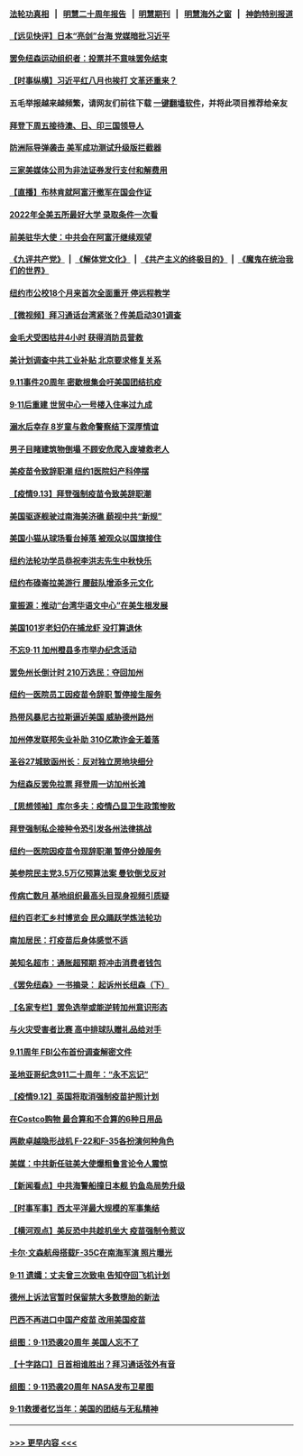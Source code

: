 #### [法轮功真相](https://github.com/gfw-breaker/truth/blob/master/README.md?t=0) &nbsp;&nbsp;|&nbsp;&nbsp; [明慧二十周年报告](https://github.com/gfw-breaker/mh-reports/blob/master/README.md?t=0) &nbsp;&nbsp;|&nbsp;&nbsp;[明慧期刊](https://github.com/gfw-breaker/mh-qikan) &nbsp;&nbsp;|&nbsp;&nbsp; [明慧海外之窗](https://github.com/gfw-breaker/mh-news/blob/master/README.md?t=0) &nbsp;&nbsp;|&nbsp;&nbsp; [神韵特别报道](https://github.com/gfw-breaker/mh-news/blob/master/shenyun.md?t=0)
#### [【远见快评】日本“亮剑”台海 党媒暗批习近平](../pages/nsc412/n13231409.md?t=09140701) 
#### [罢免纽森运动组织者：投票并不意味罢免结束](../pages/nsc412/n13231326.md?t=09140701) 
#### [【时事纵横】习近平红八月也挨打 文革还重来？](../pages/nsc412/n13231393.md?t=09140701) 
#### 五毛举报越来越频繁，请网友们前往下载 [一键翻墙软件](https://github.com/gfw-breaker/ssr-accounts)，并将此项目推荐给亲友
#### [拜登下周五接待澳、日、印三国领导人](../pages/nsc412/n13231381.md?t=09140701) 
#### [防洲际导弹袭击 美军成功测试升级版拦截器](../pages/nsc412/n13231303.md?t=09140701) 
#### [三家美媒体公司为非法证券发行支付和解费用](../pages/nsc412/n13231401.md?t=09140701) 
#### [【直播】布林肯就阿富汗撤军在国会作证](../pages/nsc412/n13231243.md?t=09140701) 
#### [2022年全美五所最好大学 录取条件一次看](../pages/nsc412/n13231114.md?t=09140701) 
#### [前美驻华大使：中共会在阿富汗继续观望](../pages/nsc412/n13231112.md?t=09140701) 
#### [《九评共产党》](https://github.com/begood0513/9ping.md/blob/master/README.md) &nbsp;|&nbsp; [《解体党文化》](../../../../jtdwh.md/blob/master/README.md)  &nbsp;|&nbsp; [《共产主义的终极目的》](../../../../gczydzjmd.md/blob/master/README.md) &nbsp;|&nbsp; [《魔鬼在统治我们的世界》](../../../../mgztzwmdsj.md/blob/master/README.md) 
#### [纽约市公校18个月来首次全面重开 停远程教学](../pages/nsc412/n13230599.md?t=09140701) 
#### [【微视频】拜习通话台湾紧张？传美启动301调查](../pages/nsc412/n13230604.md?t=09140701) 
#### [金毛犬受困枯井4小时 获得消防员营救](../pages/nsc412/n13230188.md?t=09140701) 
#### [美计划调查中共工业补贴 北京要求修复关系](../pages/nsc412/n13231026.md?t=09140701) 
#### [9.11事件20周年 密歇根集会吁美国团结抗疫](../pages/nsc412/n13230729.md?t=09140701) 
#### [9·11后重建 世贸中心一号楼入住率过九成](../pages/nsc412/n13230436.md?t=09140701) 
#### [溺水后幸存 8岁童与救命警察结下深厚情谊](../pages/nsc412/n13229576.md?t=09140701) 
#### [男子目睹建筑物倒塌 不顾安危爬入废墟救老人](../pages/nsc412/n13229301.md?t=09140701) 
#### [美疫苗令致辞职潮 纽约1医院妇产科停摆](../pages/nsc412/n13230234.md?t=09140701) 
#### [【疫情9.13】拜登强制疫苗令致美辞职潮](../pages/nsc412/n13229759.md?t=09140701) 
#### [美国驱逐舰驶过南海美济礁 藐视中共“新规”](../pages/nsc412/n13227461.md?t=09140701) 
#### [美国小猫从球场看台掉落 被观众以国旗接住](../pages/nsc412/n13229786.md?t=09140701) 
#### [纽约法轮功学员恭祝李洪志先生中秋快乐](../pages/nsc412/n13229386.md?t=09140701) 
#### [纽约布碌崙拉美游行 腰鼓队增添多元文化](../pages/nsc412/n13229400.md?t=09140701) 
#### [童振源：推动“台湾华语文中心”在美生根发展](../pages/nsc412/n13229246.md?t=09140701) 
#### [美国101岁老妇仍在捕龙虾 没打算退休](../pages/nsc412/n13229135.md?t=09140701) 
#### [不忘9·11 加州橙县多市举办纪念活动](../pages/nsc412/n13228940.md?t=09140701) 
#### [罢免州长倒计时 210万选民：夺回加州](../pages/nsc412/n13230573.md?t=09140701) 
#### [纽约一医院员工因疫苗令辞职 暂停接生服务](../pages/nsc412/n13228742.md?t=09140701) 
#### [热带风暴尼古拉斯逼近美国 威胁德州路州](../pages/nsc412/n13228647.md?t=09140701) 
#### [加州停发联邦失业补助 310亿欺诈金无着落](../pages/nsc412/n13228900.md?t=09140701) 
#### [圣谷27城致函州长：反对独立房地块细分](../pages/nsc412/n13228871.md?t=09140701) 
#### [为纽森反罢免拉票 拜登周一访加州长滩](../pages/nsc412/n13228732.md?t=09140701) 
#### [【思想领袖】库尔多夫：疫情凸显卫生政策惨败](../pages/nsc412/n13187610.md?t=09140701) 
#### [拜登强制私企接种令恐引发各州法律挑战](../pages/nsc412/n13228738.md?t=09140701) 
#### [纽约一医院因疫苗令现辞职潮 暂停分娩服务](../pages/nsc412/n13228470.md?t=09140701) 
#### [美参院民主党3.5万亿预算法案 曼钦倒戈反对](../pages/nsc412/n13228592.md?t=09140701) 
#### [传病亡数月 基地组织最高头目现身视频引质疑](../pages/nsc412/n13228570.md?t=09140701) 
#### [纽约百老汇乡村博览会 民众踊跃学炼法轮功](../pages/nsc412/n13222755.md?t=09140701) 
#### [南加居民：打疫苗后身体感觉不适](../pages/nsc412/n13228546.md?t=09140701) 
#### [美知名超市：通胀超预期 将冲击消费者钱包](../pages/nsc412/n13228447.md?t=09140701) 
#### [《罢免纽森》一书摘录： 起诉州长纽森（下）](../pages/nsc412/n13228521.md?t=09140701) 
#### [【名家专栏】罢免选举或能逆转加州意识形态](../pages/nsc412/n13227966.md?t=09140701) 
#### [与火灾受害者比赛 高中排球队赠礼品给对手](../pages/nsc412/n13227933.md?t=09140701) 
#### [9.11周年 FBI公布首份调查解密文件](../pages/nsc412/n13228072.md?t=09140701) 
#### [圣地亚哥纪念911二十周年：“永不忘记”](../pages/nsc412/n13228041.md?t=09140701) 
#### [【疫情9.12】英国将取消强制疫苗护照计划](../pages/nsc412/n13227763.md?t=09140701) 
#### [在Costco购物 最合算和不合算的6种日用品](../pages/nsc412/n13223272.md?t=09140701) 
#### [两款卓越隐形战机 F-22和F-35各扮演何种角色](../pages/nsc412/n13225134.md?t=09140701) 
#### [美媒：中共新任驻美大使爆粗鲁言论令人震惊](../pages/nsc412/n13227403.md?t=09140701) 
#### [【新闻看点】中共海警船撞日本舰 钓鱼岛局势升级](../pages/nsc412/n13227030.md?t=09140701) 
#### [【时事军事】西太平洋最大规模的军事集结](../pages/nsc412/n13224898.md?t=09140701) 
#### [【横河观点】美反恐中共趁机坐大 疫苗强制令惹议](../pages/nsc412/n13227044.md?t=09140701) 
#### [卡尔‧文森航母搭载F-35C在南海军演 照片曝光](../pages/nsc412/n13226898.md?t=09140701) 
#### [9·11 遗孀：丈夫曾三次致电 告知夺回飞机计划](../pages/nsc412/n13227077.md?t=09140701) 
#### [德州上诉法官暂时保留禁大多数堕胎的新法](../pages/nsc412/n13227078.md?t=09140701) 
#### [巴西不再进口中国产疫苗 改用美国疫苗](../pages/nsc412/n13226902.md?t=09140701) 
#### [组图：9·11恐袭20周年 美国人忘不了](../pages/nsc412/n13226708.md?t=09140701) 
#### [【十字路口】日首相谁胜出？拜习通话弦外有音](../pages/nsc412/n13226300.md?t=09140701) 
#### [组图：9·11恐袭20周年 NASA发布卫星图](../pages/nsc412/n13226679.md?t=09140701) 
#### [9‧11救援者忆当年：美国的团结与无私精神](../pages/nsc412/n13226689.md?t=09140701) 

----
#### [ >>> 更早内容 <<< ](../indexes/nsc412-earlier.md)
